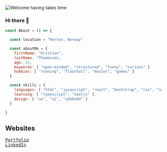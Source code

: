 ![Welcome having takes time](https://user-images.githubusercontent.com/79108090/206920634-992c92bb-4224-49f5-8bc2-4c6f107dfac6.png)

### Hi there 👋

```js
const About = () => {

  const location = "Horten, Norway"

  const aboutMe = {
    firstName: "Kristian",
    lastName: "Thomassen,
    age: 31,
    keywords: [ "open-minded", "structured", "funny", "curious" ]
    hobbies: [ "running", "floorball", "movies", "games" ]
  }

  const skills = {
    languages: [ "html", "javascript", "react", "bootstrap", "css", "sass"],
    learning: [ "typescript", "nextjs" ],
    design: [ "ux", "ui", "adobeXd" ] 
  }
  
}
```
## Websites
<pre>
<a href="https://www.kristianportfolio.com/">Portfolio</a>
<a href="https://www.linkedin.com/in/kristian-thomassen-6a8958203/">LinkedIn</a>
</pre>

